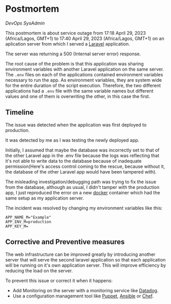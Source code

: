 # Postmortem
*DevOps* *SysAdmin*

This postmortem is about service outage from 17:18 April 29, 2023 (Africa/Lagos, GMT+1) to 17:40 April 29, 2023 (Africa/Lagos, GMT+1) on an aplication server from which I served a [Laravel](https://laravel.com) application.

The server was returning a 500 (Internal server error) response.

The root cause of the problem is that this application was sharing environment variables with another Laravel application on the same server. The `.env` files on each of the applications contained environment variables necessary to run the app. As environment variables, they are system wide for the entire duration of the script execution. Therefore, the two different applications had a `.env` file with the same variable names but different values and one of them is overwriting the other, in this case the first.

## Timeline

The issue was detected when the application was first deployed to production.

It was detected by me as I was testing the newly deployed app.

Initially, I assumed that maybe the database was incorrectly set to that of the other Laravel app in the .env file because the logs was reflecting that it's not able to write data to the database because of inadequate permission(Here's access control coming to the rescue, because without it, the database of the other Laravel app would have been tampered with).

The misleading investigation/debugging path was trying to fix the issue from the database, although as usual, I didn't tamper with the production app, I just reproduced the error on a new [docker](https://docker.com) container which had the same setup as my application server.

The incident was resolved by changing my environment variables like this:
```env
APP_NAME_M="Example"
APP_ENV_M=production
APP_KEY_M=
```

## Corrective and Preventive measures

The web infrastructure can be improved greatly by introducing another server that will serve the second laravel application so that each application will be running on it's own application server. This will improve efficiency by reducing the load on the server.

To prevent this issue or correct it when it happens:
- Add Monitoring on the server with a monitoring service like [Datadog](https://datadoghq.com).
- Use a configuration management tool like [Puppet](https://puppet.com), [Ansible](https://ansible.com) or [Chef](https://chef.io).
